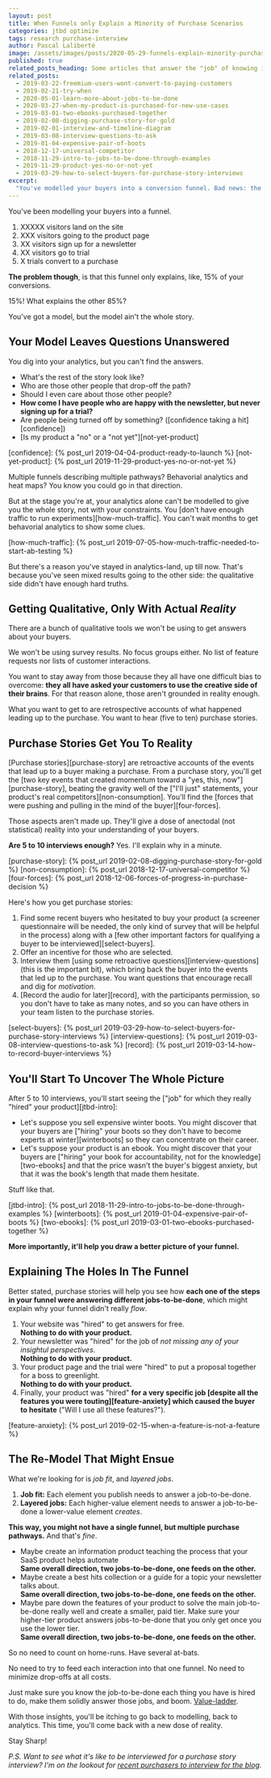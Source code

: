 ```yaml
---
layout: post
title: When Funnels only Explain a Minority of Purchase Scenarios
categories: jtbd optimize
tags: research purchase-interview
author: Pascal Laliberté
image: /assets/images/posts/2020-05-29-funnels-explain-minority-purchase-scenarios.jpg
published: true
related_posts_heading: Some articles that answer the "job" of knowing if this approach is legit
related_posts:
  - 2019-03-22-freemium-users-wont-convert-to-paying-customers
  - 2019-02-21-try-when
  - 2020-05-01-learn-more-about-jobs-to-be-done
  - 2020-03-27-when-my-product-is-purchased-for-new-use-cases
  - 2019-03-01-two-ebooks-purchased-together
  - 2019-02-08-digging-purchase-story-for-gold
  - 2019-02-01-interview-and-timeline-diagram
  - 2019-03-08-interview-questions-to-ask
  - 2019-01-04-expensive-pair-of-boots
  - 2018-12-17-universal-competitor
  - 2018-11-29-intro-to-jobs-to-be-done-through-examples
  - 2019-11-29-product-yes-no-or-not-yet
  - 2019-03-29-how-to-select-buyers-for-purchase-story-interviews
excerpt:
  "You've modelled your buyers into a conversion funnel. Bad news: the funnel can't account for 85% of sales. People are taking different journeys to your product. Let's get qualitative, but steeped in reality."
---
```


You've been modelling your buyers into a funnel.

1. XXXXX visitors land on the site
1. XXX visitors going to the product page
1. XX visitors sign up for a newsletter
1. XX visitors go to trial
1. X trials convert to a purchase

**The problem though**, is that this funnel only explains, like, 15% of your conversions.

15%! What explains the other 85%?

You've got a model, but the model ain't the whole story.

## Your Model Leaves Questions Unanswered

You dig into your analytics, but you can't find the answers.

* What's the rest of the story look like?
* Who are those other people that drop-off the path?
* Should I even care about those other people?
* **How come I have people who are happy with the newsletter, but never signing up for a trial?**
* Are people being turned off by something? ([confidence taking a hit][confidence])
* [Is my product a "no" or a "not yet"][not-yet-product]

[confidence]: {% post_url 2019-04-04-product-ready-to-launch %}
[not-yet-product]: {% post_url 2019-11-29-product-yes-no-or-not-yet %}

Multiple funnels describing multiple pathways? Behavorial analytics and heat maps? You know you could go in that direction.

But at the stage you're at, your analytics alone can't be modelled to give you the whole story, not with your constraints. You [don't have enough traffic to run experiments][how-much-traffic]. You can't wait months to get behavorial analytics to show some clues.

[how-much-traffic]: {% post_url 2019-07-05-how-much-traffic-needed-to-start-ab-testing %}

But there's a reason you've stayed in analytics-land, up till now. That's because you've seen mixed results going to the other side: the qualitative side didn't have enough hard truths.

## Getting Qualitative, Only With Actual _Reality_

There are a bunch of qualitative tools we won't be using to get answers about your buyers.

We won't be using survey results. No focus groups either. No list of feature requests nor lists of customer interactions. 

You want to stay away from those because they all have one difficult bias to overcome: **they all have asked your customers to use the creative side of their brains**. For that reason alone, those aren't grounded in reality enough.

What you want to get to are retrospective accounts of what happened leading up to the purchase. You want to hear (five to ten) purchase stories.

## Purchase Stories Get You To Reality

[Purchase stories][purchase-story] are retroactive accounts of the events that lead up to a buyer making a purchase. From a purchase story, you'll get the [two key events that created momentum toward a "yes, this, now"][purchase-story], beating the gravity well of the ["I'll just" statements, your product's real competitors][non-consumption]. You'll find the [forces that were pushing and pulling in the mind of the buyer][four-forces].

Those aspects aren't made up. They'll give a dose of anectodal (not statistical) reality into your understanding of your buyers.

**Are 5 to 10 interviews enough?** Yes. I'll explain why in a minute.

[purchase-story]: {% post_url 2019-02-08-digging-purchase-story-for-gold %}
[non-consumption]: {% post_url 2018-12-17-universal-competitor %}
[four-forces]: {% post_url 2018-12-06-forces-of-progress-in-purchase-decision %}

Here's how you get purchase stories:

1. Find some recent buyers who hesitated to buy your product (a screener questionnaire will be needed, the only kind of survey that will be helpful in the process) along with a [few other important factors for qualifying a buyer to be interviewed][select-buyers].
2. Offer an incentive for those who are selected.
3. Interview them [using some retroactive questions][interview-questions] (this is the important bit), which bring back the buyer into the events that led up to the purchase. You want questions that encourage recall and dig for _motivation_.
4. [Record the audio for later][record], with the participants permission, so you don't have to take as many notes, and so you can have others in your team listen to the purchase stories.

[select-buyers]: {% post_url 2019-03-29-how-to-select-buyers-for-purchase-story-interviews %}
[interview-questions]: {% post_url 2019-03-08-interview-questions-to-ask %}
[record]: {% post_url 2019-03-14-how-to-record-buyer-interviews %}

## You'll Start To Uncover The Whole Picture

After 5 to 10 interviews, you'll start seeing the ["job" for which they really "hired" your product][jtbd-intro]:

* Let's suppose you sell expensive winter boots. You might discover that your buyers are ["hiring" your boots so they don't have to become experts at winter][winterboots] so they can concentrate on their career.
* Let's suppose your product is an ebook. You might discover that your buyers are ["hiring" your book for accountability, not for the knowledge][two-ebooks] and that the price wasn't the buyer's biggest anxiety, but that it was the book's length that made them hesitate.

Stuff like that.

[jtbd-intro]: {% post_url 2018-11-29-intro-to-jobs-to-be-done-through-examples %}
[winterboots]: {% post_url 2019-01-04-expensive-pair-of-boots %}
[two-ebooks]: {% post_url 2019-03-01-two-ebooks-purchased-together %}

**More importantly, it'll help you draw a better picture of your funnel.**

## Explaining The Holes In The Funnel

Better stated, purchase stories will help you see how **each one of the steps in your funnel were answering different jobs-to-be-done**, which might explain why your funnel didn't really _flow_.

1. Your website was "hired" to get answers for free.<br>**Nothing to do with your product.**
1. Your newsletter was "hired" for the job of _not missing any of your insightul perspectives_.<br>**Nothing to do with your product.**
1. Your product page and the trial were "hired" to put a proposal together for a boss to greenlight.<br>**Nothing to do with your product.**
1. Finally, your product was "hired" **for a very specific job [despite all the features you were touting][feature-anxiety] which caused the buyer to hesitate** ("Will I use all these features?").

[feature-anxiety]: {% post_url 2019-02-15-when-a-feature-is-not-a-feature %}

## The Re-Model That Might Ensue

What we're looking for is _job fit_, and _layered jobs_.

1. **Job fit:** Each element you publish needs to answer a job-to-be-done.
2. **Layered jobs:** Each higher-value element needs to answer a job-to-be-done a lower-value element _creates_.

**This way, you might not have a single funnel, but multiple purchase pathways.** And that's _fine_.

* Maybe create an information product teaching the process that your SaaS product helps automate<br>**Same overall direction, two jobs-to-be-done, one feeds on the other.**
* Maybe create a best hits collection or a guide for a topic your newsletter talks about.<br>**Same overall direction, two jobs-to-be-done, one feeds on the other.**
* Maybe pare down the features of your product to solve the main job-to-be-done really well and create a smaller, paid tier. Make sure your higher-tier product answers jobs-to-be-done that you only get once you use the lower tier.<br>**Same overall direction, two jobs-to-be-done, one feeds on the other.**

So no need to count on home-runs. Have several at-bats.

No need to try to feed each interaction into that one funnel. No need to minimize drop-offs at all costs.

Just make sure you know the job-to-be-done each thing you have is hired to do, make them solidly answer those jobs, and boom. [Value-ladder](/stepitup).

With those insights, you'll be itching to go back to modelling, back to analytics. This time, you'll come back with a new dose of reality.

Stay Sharp!

_P.S. Want to see what it's like to be interviewed for a purchase story interview? I'm on the lookout for [recent purchasers to interview for the blog](/your-purchase-story)._
